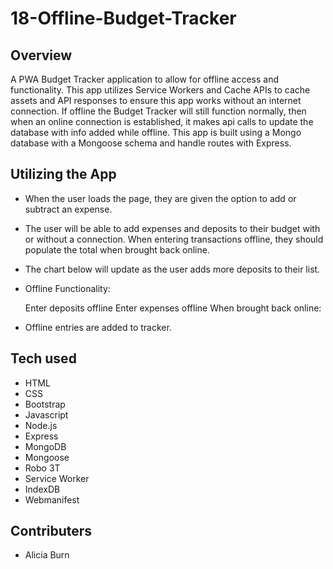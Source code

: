 # 18-Offline-Budget-Tracker


## Overview
A PWA Budget Tracker application to allow for offline access and functionality. This app utilizes Service Workers and Cache APIs to cache assets and API responses to ensure this app works without an internet connection. If offline the Budget Tracker will still function normally, then when an online connection is established, it makes api calls to update the database with info added while offline. This app is built using a Mongo database with a Mongoose schema and handle routes with Express.

## Utilizing the App

- When the user loads the page, they are given the option to add or subtract an expense.

- The user will be able to add expenses and deposits to their budget with or without a connection. When entering transactions offline, they should populate the total when brought back online.

- The chart below will update as the user adds more deposits to their list.

- Offline Functionality:

    Enter deposits offline
    Enter expenses offline
    When brought back online:

- Offline entries are added to tracker.



## Tech used
- HTML
- CSS
- Bootstrap
- Javascript
- Node.js
- Express
- MongoDB
- Mongoose
- Robo 3T
- Service Worker
- IndexDB
- Webmanifest


## Contributers
- Alicia Burn